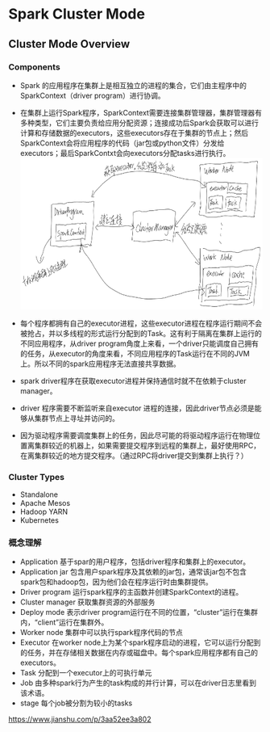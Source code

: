# Spark Cluster Mode

## Cluster Mode Overview

### Components

* Spark 的应用程序在集群上是相互独立的进程的集合，它们由主程序中的SparkContext（driver program）进行协调。
* 在集群上运行Spark程序，SparkContext需要连接集群管理器，集群管理器有多种类型，它们主要负责给应用分配资源；连接成功后Spark会获取可以进行计算和存储数据的executors，这些executors存在于集群的节点上；然后SparkContext会将应用程序的代码（jar包或python文件）分发给executors；最后SparkContxt会向executors分配tasks进行执行。
    <img width="600" height="300" src="./img/cluster-mode1.png" />
* 每个程序都拥有自己的executor进程，这些executor进程在程序运行期间不会被抢占，并以多线程的形式运行分配到的Task。这有利于隔离在集群上运行的不同应用程序，从driver program角度上来看，一个driver只能调度自己拥有的任务，从executor的角度来看，不同应用程序的Task运行在不同的JVM上。所以不同的spark应用程序无法直接共享数据。

* spark driver程序在获取executor进程并保持通信时就不在依赖于cluster manager。

* driver 程序需要不断监听来自executor 进程的连接，因此driver节点必须是能够从集群节点上寻址并访问的。

* 因为驱动程序需要调度集群上的任务，因此尽可能的将驱动程序运行在物理位置离集群较近的机器上，如果需要提交程序到远程的集群上，最好使用RPC，在离集群较近的地方提交程序。（通过RPC将driver提交到集群上执行？）

### Cluster Types

* Standalone 
* Apache Mesos 
* Hadoop YARN 
* Kubernetes 

### 概念理解

* Application 基于spar的用户程序，包括driver程序和集群上的executor。
* Application jar 包含用户spark程序及其依赖的jar包，通常该jar包不包含spark包和hadoop包，因为他们会在程序运行时由集群提供。
* Driver program 运行spark程序的主函数并创建SparkContext的进程。
* Cluster manager 获取集群资源的外部服务
* Deploy mode 表示driver program运行在不同的位置，“cluster”运行在集群内，“client”运行在集群外。
* Worker node 集群中可以执行spark程序代码的节点
* Executor 在worker node上为某个spark程序启动的进程，它可以运行分配到的任务，并在存储相关数据在内存或磁盘中。每个spark应用程序都有自己的executors。
* Task 分配到一个executor上的可执行单元
* Job 由多种spark行为产生的task构成的并行计算，可以在driver日志里看到该术语。
* stage 每个job被分割为较小的tasks

https://www.jianshu.com/p/3aa52ee3a802





